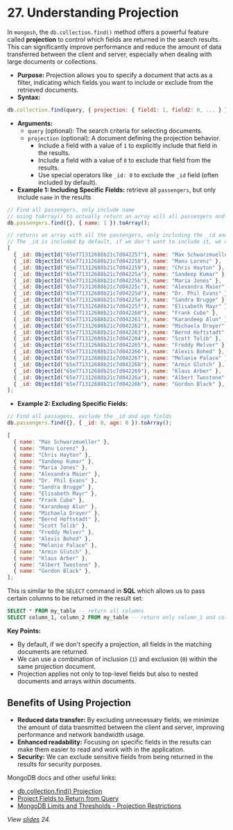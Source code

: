 # 27. Understanding Projection

In `mongosh`, the `db.collection.find()` method offers a powerful feature called **projection** to control which fields are returned in the search results. This can significantly improve performance and reduce the amount of data transferred between the client and server, especially when dealing with large documents or collections.

- **Purpose:** Projection allows you to specify a document that acts as a filter, indicating which fields you want to include or exclude from the retrieved documents.
- **Syntax:**

```javascript
db.collection.find(query, { projection: { field1: 1, field2: 0, ... } })
```

- **Arguments:**
  - `query` (optional): The search criteria for selecting documents.
  - `projection` (optional): A document defining the projection behavior.
    - Include a field with a value of `1` to explicitly include that field in the results.
    - Include a field with a value of `0` to exclude that field from the results.
    - Use special operators like `_id: 0` to exclude the `_id` field (often included by default).
- **Example 1: Including Specific Fields:** retrieve all `passengers`, but only include `name` in the results

```javascript
// Find all passengers, only include name
// using toArray() to actually return an array will all passengers and not the cursor object
db.passengers.find({}, { name: 1 }).toArray();

// returns an array with all the passengers, only including the _id and name
// The _id is included by default, if we don't want to include it, we need to exclude it explicitly
[
  { _id: ObjectId("65e771312688b21c7d042257"), name: "Max Schwarzmueller" },
  { _id: ObjectId("65e771312688b21c7d042258"), name: "Manu Lorenz" },
  { _id: ObjectId("65e771312688b21c7d042259"), name: "Chris Hayton" },
  { _id: ObjectId("65e771312688b21c7d04225a"), name: "Sandeep Kumar" },
  { _id: ObjectId("65e771312688b21c7d04225b"), name: "Maria Jones" },
  { _id: ObjectId("65e771312688b21c7d04225c"), name: "Alexandra Maier" },
  { _id: ObjectId("65e771312688b21c7d04225d"), name: "Dr. Phil Evans" },
  { _id: ObjectId("65e771312688b21c7d04225e"), name: "Sandra Brugge" },
  { _id: ObjectId("65e771312688b21c7d04225f"), name: "Elisabeth Mayr" },
  { _id: ObjectId("65e771312688b21c7d042260"), name: "Frank Cube" },
  { _id: ObjectId("65e771312688b21c7d042261"), name: "Karandeep Alun" },
  { _id: ObjectId("65e771312688b21c7d042262"), name: "Michaela Drayer" },
  { _id: ObjectId("65e771312688b21c7d042263"), name: "Bernd Hoftstadt" },
  { _id: ObjectId("65e771312688b21c7d042264"), name: "Scott Tolib" },
  { _id: ObjectId("65e771312688b21c7d042265"), name: "Freddy Melver" },
  { _id: ObjectId("65e771312688b21c7d042266"), name: "Alexis Bohed" },
  { _id: ObjectId("65e771312688b21c7d042267"), name: "Melanie Palace" },
  { _id: ObjectId("65e771312688b21c7d042268"), name: "Armin Glutch" },
  { _id: ObjectId("65e771312688b21c7d042269"), name: "Klaus Arber" },
  { _id: ObjectId("65e771312688b21c7d04226a"), name: "Albert Twostone" },
  { _id: ObjectId("65e771312688b21c7d04226b"), name: "Gordon Black" },
];
```

- **Example 2: Excluding Specific Fields:**

```javascript
// Find all passagens, exclude the _id and age fields
db.passengers.find({}, { _id: 0, age: 0 }).toArray();

[
  { name: "Max Schwarzmueller" },
  { name: "Manu Lorenz" },
  { name: "Chris Hayton" },
  { name: "Sandeep Kumar" },
  { name: "Maria Jones" },
  { name: "Alexandra Maier" },
  { name: "Dr. Phil Evans" },
  { name: "Sandra Brugge" },
  { name: "Elisabeth Mayr" },
  { name: "Frank Cube" },
  { name: "Karandeep Alun" },
  { name: "Michaela Drayer" },
  { name: "Bernd Hoftstadt" },
  { name: "Scott Tolib" },
  { name: "Freddy Melver" },
  { name: "Alexis Bohed" },
  { name: "Melanie Palace" },
  { name: "Armin Glutch" },
  { name: "Klaus Arber" },
  { name: "Albert Twostone" },
  { name: "Gordon Black" },
];
```

This is similar to the `SELECT` command in **SQL** which allows us to pass certain columns to be returned in the result set:

```SQL
SELECT * FROM my_table -- return all columns
SELECT column_1, column_2 FROM my_table -- return only column_1 and column_2
```

**Key Points:**

- By default, if we don't specify a projection, all fields in the matching documents are returned.
- We can use a combination of inclusion (`1`) and exclusion (`0`) within the same projection document.
- Projection applies not only to top-level fields but also to nested documents and arrays within documents.

## Benefits of Using Projection

- **Reduced data transfer:** By excluding unnecessary fields, we minimize the amount of data transmitted between the client and server, improving performance and network bandwidth usage.
- **Enhanced readability:** Focusing on specific fields in the results can make them easier to read and work with in the application.
- **Security:** We can exclude sensitive fields from being returned in the results for security purposes.

MongoDB docs and other useful links:

- [db.collection.find() Projection](https://www.mongodb.com/docs/manual/reference/method/db.collection.find/#projection)
- [Project Fields to Return from Query](https://www.mongodb.com/docs/manual/tutorial/project-fields-from-query-results/)
- [MongoDB Limits and Thresholds - Projection Restrictions](https://www.mongodb.com/docs/manual/reference/limits/#mongodb-limit-Projection-Restrictions)

_View [slides](../slides.pdf) 24._
